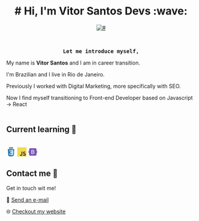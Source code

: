 <h1 align="center" > # Hi, I'm Vitor Santos Devs :wave: </h1>

<p align="center">
  <a href="#"><img src="https://encrypted-tbn0.gstatic.com/images?q=tbn:ANd9GcScRPu_-xoQn_jGVQztUzK5gsXHznYPgJR_xr8DXjRKjjSNFX7KERV875E-ftyjqjLMX68&usqp=CAU" alt="#"></img></a>
</p>

<br/>

<p align="center">
  <samp>
 <b> Let me introduce myself,</b>

My name is <b>Vitor Santos</b> and I am in career transition.

I'm Brazilian and I live in Rio de Janeiro.

Previously I worked with Digital Marketing, more specifically with SEO.

Now I find myself transitioning to Front-end Developer based on Javascript -> React
  </samp>
  <br/>
  <br/>
  
</p>



## Current learning :pencil:

<p>
  
<br/>
<img src="https://raw.githubusercontent.com/devicons/devicon/master/icons/css3/css3-original-wordmark.svg" alt="css3" width="25" height="25" />
<img src="https://raw.githubusercontent.com/devicons/devicon/master/icons/javascript/javascript-original.svg" alt="javascript" width="25" height="25" />
<img src="https://raw.githubusercontent.com/devicons/devicon/master/icons/bootstrap/bootstrap-plain.svg" alt="bootstrap" width="25" height="25" />
</p>

## Contact me :speech_balloon:

Get in touch wit me!

:e-mail: <a href="mailto:vitorsantos.seo@gmail.com">Send an e-mail</a>

:globe_with_meridians: <a href="#"> Checkout my website</a>

